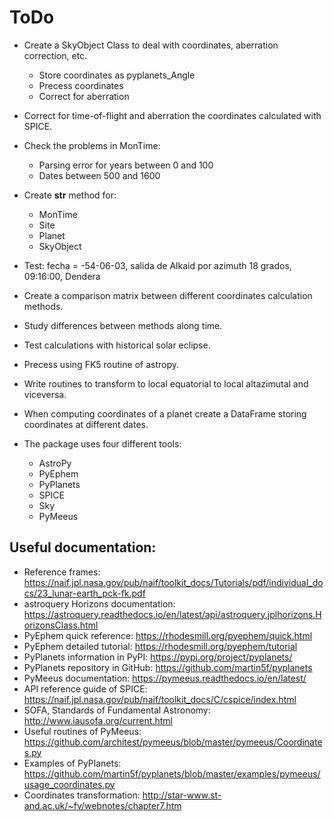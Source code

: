 
# ToDo

- Create a SkyObject Class to deal with coordinates, aberration correction, etc.
  * Store coordinates as pyplanets_Angle
  * Precess coordinates
  * Correct for aberration

- Correct for time-of-flight and aberration the coordinates calculated with SPICE.

- Check the problems in MonTime:
  * Parsing error for years between 0 and 100
  * Dates between 500 and 1600

- Create __str__ method for:    
  * MonTime
  * Site
  * Planet
  * SkyObject

- Test: fecha = -54-06-03, salida de Alkaid por azimuth 18 grados, 09:16:00, Dendera

- Create a comparison matrix between different coordinates calculation methods.

- Study differences between methods along time.

- Test calculations with historical solar eclipse.

- Precess using FK5 routine of astropy.

- Write routines to transform to local equatorial to local altazimutal and viceversa.

- When computing coordinates of a planet create a DataFrame storing coordinates at different dates.

- The package uses four different tools:
  * AstroPy
  * PyEphem
  * PyPlanets
  * SPICE
  * Sky
  * PyMeeus

## Useful documentation:

- Reference frames: https://naif.jpl.nasa.gov/pub/naif/toolkit_docs/Tutorials/pdf/individual_docs/23_lunar-earth_pck-fk.pdf
- astroquery Horizons documentation: https://astroquery.readthedocs.io/en/latest/api/astroquery.jplhorizons.HorizonsClass.html
- PyEphem quick reference: https://rhodesmill.org/pyephem/quick.html
- PyEphem detailed tutorial: https://rhodesmill.org/pyephem/tutorial
- PyPlanets information in PyPI: https://pypi.org/project/pyplanets/
- PyPlanets repository in GitHub: https://github.com/martin5f/pyplanets
- PyMeeus documentation: https://pymeeus.readthedocs.io/en/latest/
- API reference guide of SPICE: https://naif.jpl.nasa.gov/pub/naif/toolkit_docs/C/cspice/index.html
- SOFA, Standards of Fundamental Astronomy: http://www.iausofa.org/current.html
- Useful routines of PyMeeus: https://github.com/architest/pymeeus/blob/master/pymeeus/Coordinates.py
- Examples of PyPlanets: https://github.com/martin5f/pyplanets/blob/master/examples/pymeeus/usage_coordinates.py
- Coordinates transformation: http://star-www.st-and.ac.uk/~fv/webnotes/chapter7.htm